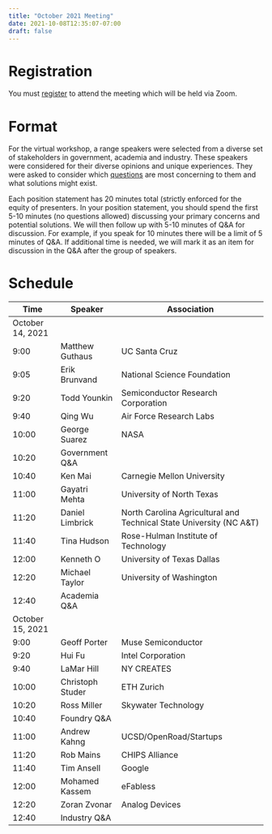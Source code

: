 ```yaml
---
title: "October 2021 Meeting"
date: 2021-10-08T12:35:07-07:00
draft: false
---
```


# Registration

You must
[register](https://ucsc.zoom.us/meeting/register/tJIpd-6rrzIoHNJHVno4DllAomwRRyfeag5X)
to attend the meeting which will be held via Zoom.

# Format

For the virtual workshop, a range speakers were selected from a
diverse set of stakeholders in government, academia and
industry. These speakers were considered for their diverse opinions and unique experiences.
They were asked to consider which [questions](/questions) are most
concerning to them and what solutions might exist.

Each position statement has 20 minutes total (strictly enforced for
the equity of presenters. In your position statement, you should spend
the first 5-10 minutes (no questions allowed) discussing your primary
concerns and potential solutions. We will then follow up with 5-10
minutes of Q&A for discussion. For example, if you speak for 10
minutes there will be a limit of 5 minutes of Q&A. If additional time
is needed, we will mark it as an item for discussion in the Q&A after
the group of speakers.

# Schedule

Time | Speaker | Association
--- | --- | ---
October 14, 2021 | |
9:00 | Matthew Guthaus | UC Santa Cruz
9:05 | Erik Brunvand | National Science Foundation
9:20 | Todd Younkin | Semiconductor Research Corporation
9:40 | Qing Wu | Air Force Research Labs
10:00 | George Suarez | NASA
10:20 | Government Q&A |
10:40 | Ken Mai | Carnegie Mellon University
11:00 | Gayatri Mehta | University of North Texas
11:20 | Daniel Limbrick | North Carolina Agricultural and Technical State University (NC A&T)
11:40 | Tina Hudson | Rose-Hulman Institute of Technology
12:00 | Kenneth O | University of Texas Dallas
12:20 | Michael Taylor | University of Washington
12:40 | Academia Q&A |
October 15, 2021 | |
9:00 | Geoff Porter | Muse Semiconductor
9:20 | Hui Fu | Intel Corporation
9:40 | LaMar Hill | NY CREATES
10:00 | Christoph Studer | ETH Zurich
10:20 | Ross Miller | Skywater Technology
10:40 | Foundry Q&A |
11:00 | Andrew Kahng | UCSD/OpenRoad/Startups
11:20 | Rob Mains | CHIPS Alliance
11:40 | Tim Ansell | Google
12:00 | Mohamed Kassem | eFabless
12:20 | Zoran Zvonar | Analog Devices
12:40 | Industry Q&A |

&nbsp;